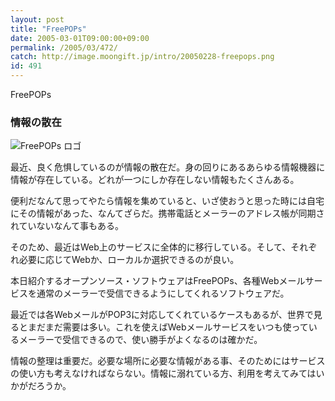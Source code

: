 ```yaml
---
layout: post
title: "FreePOPs"
date: 2005-03-01T09:00:00+09:00
permalink: /2005/03/472/
catch: http://image.moongift.jp/intro/20050228-freepops.png
id: 491
---
```

FreePOPs  
<!--more-->

### 情報の散在
  

![FreePOPs ロゴ](http://image.moongift.jp/intro/20050228-freepops.png "FreePOPs ロゴ")

  

最近、良く危惧しているのが情報の散在だ。身の回りにあるあらゆる情報機器に情報が存在している。どれが一つにしか存在しない情報もたくさんある。

  

便利だなんて思ってやたら情報を集めていると、いざ使おうと思った時には自宅にその情報があった、なんてざらだ。携帯電話とメーラーのアドレス帳が同期されていないなんて事もある。

  

そのため、最近はWeb上のサービスに全体的に移行している。そして、それぞれ必要に応じてWebか、ローカルか選択できるのが良い。

  

本日紹介するオープンソース・ソフトウェアはFreePOPs、各種Webメールサービスを通常のメーラーで受信できるようにしてくれるソフトウェアだ。

  

最近では各WebメールがPOP3に対応してくれているケースもあるが、世界で見るとまだまだ需要は多い。これを使えばWebメールサービスをいつも使っているメーラーで受信できるので、使い勝手がよくなるのは確かだ。

  

情報の整理は重要だ。必要な場所に必要な情報がある事、そのためにはサービスの使い方も考えなければならない。情報に溺れている方、利用を考えてみてはいかがだろうか。

